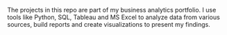 The projects in this repo are part of my business analytics portfolio. I use tools like Python, SQL, Tableau and MS Excel to analyze data from various sources, build reports and create visualizations to present my findings.
